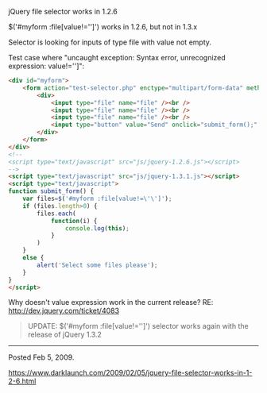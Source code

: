 jQuery file selector works in 1.2.6

$('#myform :file[value!='']') works in 1.2.6, but not in 1.3.x

Selector is looking for inputs of type file with value not empty.

Test case where "uncaught exception: Syntax error, unrecognized expression: value!='']":

```html
<div id="myform">
    <form action="test-selector.php" enctype="multipart/form-data" method="post">
        <div>
            <input type="file" name="file" /><br />
            <input type="file" name="file" /><br />
            <input type="file" name="file" /><br />
            <input type="button" value="Send" onclick="submit_form();" />
        </div>
    </form>
</div>
<!--
<script type="text/javascript" src="js/jquery-1.2.6.js"></script>
-->
<script type="text/javascript" src="js/jquery-1.3.1.js"></script>
<script type="text/javascript">
function submit_form() {
    var files=$('#myform :file[value!=\'\']');
    if (files.length>0) {
        files.each(
            function(i) {
                console.log(this);
            }
        )
    }
    else {
        alert('Select some files please');
    }
}
</script>
```

Why doesn't value expression work in the current release?
RE: http://dev.jquery.com/ticket/4083

> UPDATE: $('#myform :file[value!=\'\']') selector works again with the release of jQuery 1.3.2

---

Posted Feb 5, 2009.

https://www.darklaunch.com/2009/02/05/jquery-file-selector-works-in-1-2-6.html